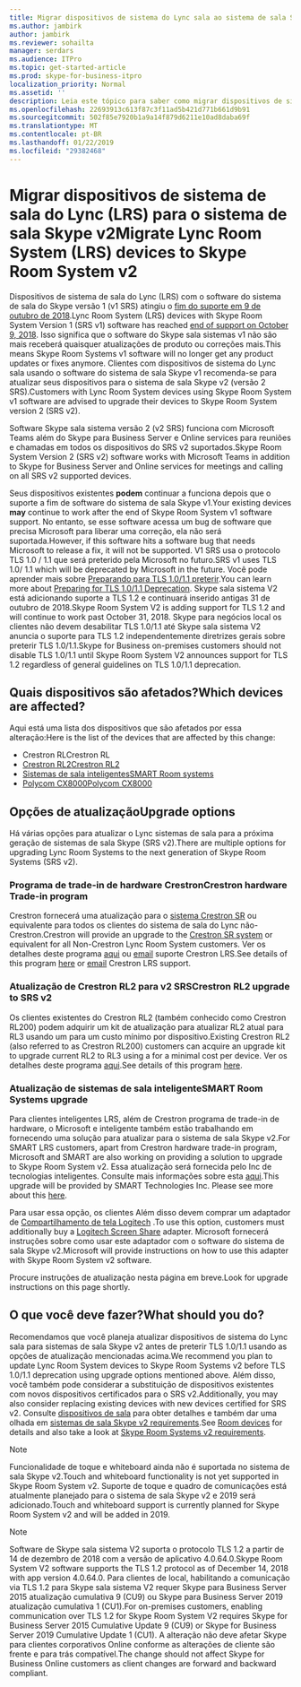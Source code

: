 ```yaml
---
title: Migrar dispositivos de sistema do Lync sala ao sistema de sala Skype versão 2
ms.author: jambirk
author: jambirk
ms.reviewer: sohailta
manager: serdars
ms.audience: ITPro
ms.topic: get-started-article
ms.prod: skype-for-business-itpro
localization_priority: Normal
ms.assetid: ''
description: Leia este tópico para saber como migrar dispositivos de sistema do Lync sala para usar o software do sistema de sala Skype v2.
ms.openlocfilehash: 22693913c613f87c3f11ad5b421d771b661d9b91
ms.sourcegitcommit: 502f85e7920b1a9a14f879d6211e10ad8daba69f
ms.translationtype: MT
ms.contentlocale: pt-BR
ms.lasthandoff: 01/22/2019
ms.locfileid: "29382468"
---
```

# <a name="migrate-lync-room-system-lrs-devices-to-skype-room-system-v2"></a><span data-ttu-id="288cc-103">Migrar dispositivos de sistema de sala do Lync (LRS) para o sistema de sala Skype v2</span><span class="sxs-lookup"><span data-stu-id="288cc-103">Migrate Lync Room System (LRS) devices to Skype Room System v2</span></span>

<span data-ttu-id="288cc-104">Dispositivos de sistema de sala do Lync (LRS) com o software do sistema de sala do Skype versão 1 (v1 SRS) atingiu o [fim do suporte em 9 de outubro de 2018](https://support.microsoft.com/en-us/help/4043450/products-reaching-end-of-support-for-2018).</span><span class="sxs-lookup"><span data-stu-id="288cc-104">Lync Room System (LRS) devices with Skype Room System Version 1 (SRS v1) software has reached [end of support on October 9, 2018](https://support.microsoft.com/en-us/help/4043450/products-reaching-end-of-support-for-2018).</span></span> <span data-ttu-id="288cc-105">Isso significa que o software do Skype sala sistemas v1 não são mais receberá quaisquer atualizações de produto ou correções mais.</span><span class="sxs-lookup"><span data-stu-id="288cc-105">This means Skype Room Systems v1 software will no longer get any product updates or fixes anymore.</span></span> <span data-ttu-id="288cc-106">Clientes com dispositivos de sistema do Lync sala usando o software do sistema de sala Skype v1 recomenda-se para atualizar seus dispositivos para o sistema de sala Skype v2 (versão 2 SRS).</span><span class="sxs-lookup"><span data-stu-id="288cc-106">Customers with Lync Room System devices using Skype Room System v1 software are advised to upgrade their devices to Skype Room System version 2 (SRS v2).</span></span>

<span data-ttu-id="288cc-107">Software Skype sala sistema versão 2 (v2 SRS) funciona com Microsoft Teams além do Skype para Business Server e Online services para reuniões e chamadas em todos os dispositivos do SRS v2 suportados.</span><span class="sxs-lookup"><span data-stu-id="288cc-107">Skype Room System Version 2 (SRS v2) software works with Microsoft Teams in addition to Skype for Business Server and Online services for meetings and calling on all SRS v2 supported devices.</span></span>

<span data-ttu-id="288cc-108">Seus dispositivos existentes **podem** continuar a funciona depois que o suporte a fim de software do sistema de sala Skype v1.</span><span class="sxs-lookup"><span data-stu-id="288cc-108">Your existing devices **may** continue to work after the end of Skype Room System v1 software support.</span></span> <span data-ttu-id="288cc-109">No entanto, se esse software acessa um bug de software que precisa Microsoft para liberar uma correção, ela não será suportada.</span><span class="sxs-lookup"><span data-stu-id="288cc-109">However, if this software hits a software bug that needs Microsoft to release a fix, it will not be supported.</span></span> <span data-ttu-id="288cc-110">V1 SRS usa o protocolo TLS 1.0 / 1.1 que será preterido pela Microsoft no futuro.</span><span class="sxs-lookup"><span data-stu-id="288cc-110">SRS v1 uses TLS 1.0/ 1.1 which will be deprecated by Microsoft in the future.</span></span> <span data-ttu-id="288cc-111">Você pode aprender mais sobre [Preparando para TLS 1.0/1.1 preterir](https://techcommunity.microsoft.com/t5/Skype-for-Business-Blog/Preparing-for-TLS-1-0-1-1-Deprecation-O365-Skype-for-Business/bc-p/223608).</span><span class="sxs-lookup"><span data-stu-id="288cc-111">You can learn more about [Preparing for TLS 1.0/1.1 Deprecation](https://techcommunity.microsoft.com/t5/Skype-for-Business-Blog/Preparing-for-TLS-1-0-1-1-Deprecation-O365-Skype-for-Business/bc-p/223608).</span></span> <span data-ttu-id="288cc-112">Skype sala sistema V2 está adicionando suporte a TLS 1.2 e continuará inserido antigas 31 de outubro de 2018.</span><span class="sxs-lookup"><span data-stu-id="288cc-112">Skype Room System V2 is adding support for TLS 1.2 and will continue to work past October 31, 2018.</span></span> <span data-ttu-id="288cc-113">Skype para negócios local os clientes não devem desabilitar TLS 1.0/1.1 até Skype sala sistema V2 anuncia o suporte para TLS 1.2 independentemente diretrizes gerais sobre preterir TLS 1.0/1.1.</span><span class="sxs-lookup"><span data-stu-id="288cc-113">Skype for Business on-premises customers should not disable TLS 1.0/1.1 until Skype Room System V2 announces support for TLS 1.2 regardless of general guidelines on TLS 1.0/1.1 deprecation.</span></span>

## <a name="which-devices-are-affected"></a><span data-ttu-id="288cc-114">Quais dispositivos são afetados?</span><span class="sxs-lookup"><span data-stu-id="288cc-114">Which devices are affected?</span></span>

<span data-ttu-id="288cc-115">Aqui está uma lista dos dispositivos que são afetados por essa alteração:</span><span class="sxs-lookup"><span data-stu-id="288cc-115">Here is the list of the devices that are affected by this change:</span></span>

- <span data-ttu-id="288cc-116">Crestron RL</span><span class="sxs-lookup"><span data-stu-id="288cc-116">Crestron RL</span></span>
- [<span data-ttu-id="288cc-117">Crestron RL2</span><span class="sxs-lookup"><span data-stu-id="288cc-117">Crestron RL2</span></span>](https://www.crestron.com/en-US/Products/Featured-Solutions/Crestron-RL-2)
- [<span data-ttu-id="288cc-118">Sistemas de sala inteligentes</span><span class="sxs-lookup"><span data-stu-id="288cc-118">SMART Room systems</span></span>](https://support.smarttech.com/en/hardware/room-systems-skype)
- [<span data-ttu-id="288cc-119">Polycom CX8000</span><span class="sxs-lookup"><span data-stu-id="288cc-119">Polycom CX8000</span></span>](http://www.polycom.com/products-services/products-for-microsoft/skype-for-business/cx8000.html)


## <a name="upgrade-options"></a><span data-ttu-id="288cc-120">Opções de atualização</span><span class="sxs-lookup"><span data-stu-id="288cc-120">Upgrade options</span></span>

<span data-ttu-id="288cc-121">Há várias opções para atualizar o Lync sistemas de sala para a próxima geração de sistemas de sala Skype (SRS v2).</span><span class="sxs-lookup"><span data-stu-id="288cc-121">There are multiple options for upgrading Lync Room Systems to the next generation of Skype Room Systems (SRS v2).</span></span>

### <a name="crestron-hardware-trade-in-program"></a><span data-ttu-id="288cc-122">Programa de trade-in de hardware Crestron</span><span class="sxs-lookup"><span data-stu-id="288cc-122">Crestron hardware Trade-in program</span></span>

<span data-ttu-id="288cc-123">Crestron fornecerá uma atualização para o [sistema Crestron SR](https://www.crestron.com/en-us/products/featured-solutions/crestron-sr) ou equivalente para todos os clientes do sistema de sala do Lync não-Crestron.</span><span class="sxs-lookup"><span data-stu-id="288cc-123">Crestron will provide an upgrade to the [Crestron SR system](https://www.crestron.com/en-us/products/featured-solutions/crestron-sr) or equivalent for all Non-Crestron Lync Room System customers.</span></span> <span data-ttu-id="288cc-124">Ver os detalhes deste programa [aqui](https://support.crestron.com/app/answers/answer_view/a_id/1000220) ou <!-- For details, --> [email](mailto:lrsupgrade@crestron.com) suporte Crestron LRS.</span><span class="sxs-lookup"><span data-stu-id="288cc-124">See details of this program [here](https://support.crestron.com/app/answers/answer_view/a_id/1000220) or <!-- For details, -->[email](mailto:lrsupgrade@crestron.com) Crestron LRS support.</span></span>  

### <a name="crestron-rl2-upgrade-to-srs-v2"></a><span data-ttu-id="288cc-125">Atualização de Crestron RL2 para v2 SRS</span><span class="sxs-lookup"><span data-stu-id="288cc-125">Crestron RL2 upgrade to SRS v2</span></span>

<span data-ttu-id="288cc-126">Os clientes existentes do Crestron RL2 (também conhecido como Crestron RL200) podem adquirir um kit de atualização para atualizar RL2 atual para RL3 usando um para um custo mínimo por dispositivo.</span><span class="sxs-lookup"><span data-stu-id="288cc-126">Existing Crestron RL2 (also referred to as Crestron RL200) customers can acquire an upgrade kit to upgrade current RL2 to RL3 using a for a minimal cost per device.</span></span> <span data-ttu-id="288cc-127">Ver os detalhes deste programa [aqui](https://crestron.com/en-US/Products/Workspace-Solutions/Unified-Communications/Crestron-RL-2/CCS-UC-250-KIT).</span><span class="sxs-lookup"><span data-stu-id="288cc-127">See details of this program [here](https://crestron.com/en-US/Products/Workspace-Solutions/Unified-Communications/Crestron-RL-2/CCS-UC-250-KIT).</span></span>

### <a name="smart-room-systems-upgrade"></a><span data-ttu-id="288cc-128">Atualização de sistemas de sala inteligente</span><span class="sxs-lookup"><span data-stu-id="288cc-128">SMART Room Systems upgrade</span></span>

<span data-ttu-id="288cc-129">Para clientes inteligentes LRS, além de Crestron programa de trade-in de hardware, o Microsoft e inteligente também estão trabalhando em fornecendo uma solução para atualizar para o sistema de sala Skype v2.</span><span class="sxs-lookup"><span data-stu-id="288cc-129">For SMART LRS customers, apart from Crestron hardware trade-in program, Microsoft and SMART are also working on providing a solution to upgrade to Skype Room System v2.</span></span> <span data-ttu-id="288cc-130">Essa atualização será fornecida pelo Inc de tecnologias inteligentes. Consulte mais informações sobre esta [aqui](https://support.smarttech.com/docs/hardware/room-systems-skype/srs-skype-v2/en/about/default.cshtml).</span><span class="sxs-lookup"><span data-stu-id="288cc-130">This upgrade will be provided by SMART Technologies Inc. Please see more about this [here](https://support.smarttech.com/docs/hardware/room-systems-skype/srs-skype-v2/en/about/default.cshtml).</span></span>

<span data-ttu-id="288cc-131">Para usar essa opção, os clientes Além disso devem comprar um adaptador de [Compartilhamento de tela Logitech](https://www.logitech.com/en-us/product/screen-share) .</span><span class="sxs-lookup"><span data-stu-id="288cc-131">To use this option, customers must additionally buy a [Logitech Screen Share](https://www.logitech.com/en-us/product/screen-share) adapter.</span></span> <span data-ttu-id="288cc-132">Microsoft fornecerá instruções sobre como usar este adaptador com o software do sistema de sala Skype v2.</span><span class="sxs-lookup"><span data-stu-id="288cc-132">Microsoft will provide instructions on how to use this adapter with Skype Room System v2 software.</span></span>

<span data-ttu-id="288cc-133">Procure instruções de atualização nesta página em breve.</span><span class="sxs-lookup"><span data-stu-id="288cc-133">Look for upgrade instructions on this page shortly.</span></span>
  
<!-- 
### Summary of upgrade options

This table lists summary of all available options for existing LRS devices:
-->

## <a name="what-should-you-do"></a><span data-ttu-id="288cc-134">O que você deve fazer?</span><span class="sxs-lookup"><span data-stu-id="288cc-134">What should you do?</span></span>

<span data-ttu-id="288cc-135">Recomendamos que você planeja atualizar dispositivos de sistema do Lync sala para sistemas de sala Skype v2 antes de preterir TLS 1.0/1.1 usando as opções de atualização mencionadas acima.</span><span class="sxs-lookup"><span data-stu-id="288cc-135">We recommend you plan to update Lync Room System devices to Skype Room Systems v2 before TLS 1.0/1.1 deprecation using upgrade options mentioned above.</span></span> <span data-ttu-id="288cc-136">Além disso, você também pode considerar a substituição de dispositivos existentes com novos dispositivos certificados para o SRS v2.</span><span class="sxs-lookup"><span data-stu-id="288cc-136">Additionally, you may also consider replacing existing devices with new devices certified for SRS v2.</span></span> <span data-ttu-id="288cc-137">Consulte [dispositivos de sala](https://aka.ms/roomdevices) para obter detalhes e também dar uma olhada em [sistemas de sala Skype v2 requirements](https://docs.microsoft.com/skypeforbusiness/plan-your-deployment/clients-and-devices/requirements).</span><span class="sxs-lookup"><span data-stu-id="288cc-137">See [Room devices](https://aka.ms/roomdevices) for details and also take a look at [Skype Room Systems v2 requirements](https://docs.microsoft.com/skypeforbusiness/plan-your-deployment/clients-and-devices/requirements).</span></span>  

> [!NOTE]
> <span data-ttu-id="288cc-138">Funcionalidade de toque e whiteboard ainda não é suportada no sistema de sala Skype v2.</span><span class="sxs-lookup"><span data-stu-id="288cc-138">Touch and whiteboard functionality is not yet supported in Skype Room System v2.</span></span> <span data-ttu-id="288cc-139">Suporte de toque e quadro de comunicações está atualmente planejado para o sistema de sala Skype v2 e 2019 será adicionado.</span><span class="sxs-lookup"><span data-stu-id="288cc-139">Touch and whiteboard support is currently planned for Skype Room System v2 and will be added in 2019.</span></span>

> [!NOTE]
> <span data-ttu-id="288cc-140">Software de Skype sala sistema V2 suporta o protocolo TLS 1.2 a partir de 14 de dezembro de 2018 com a versão de aplicativo 4.0.64.0.</span><span class="sxs-lookup"><span data-stu-id="288cc-140">Skype Room System V2 software supports the TLS 1.2 protocol as of December 14, 2018 with app version 4.0.64.0.</span></span> <span data-ttu-id="288cc-141">Para clientes de local, habilitando a comunicação via TLS 1.2 para Skype sala sistema V2 requer Skype para Business Server 2015 atualização cumulativa 9 (CU9) ou Skype para Business Server 2019 atualização cumulativa 1 (CU1).</span><span class="sxs-lookup"><span data-stu-id="288cc-141">For on-premises customers, enabling communication over TLS 1.2 for Skype Room System V2 requires Skype for Business Server 2015 Cumulative Update 9 (CU9) or Skype for Business Server 2019 Cumulative Update 1 (CU1).</span></span> <span data-ttu-id="288cc-142">A alteração não deve afetar Skype para clientes corporativos Online conforme as alterações de cliente são frente e para trás compatível.</span><span class="sxs-lookup"><span data-stu-id="288cc-142">The change should not affect Skype for Business Online customers as client changes are forward and backward compliant.</span></span>
